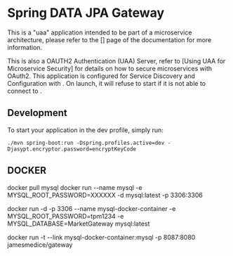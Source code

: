 # Spring DATA JPA Gateway 

This is a "uaa" application intended to be part of a microservice architecture, please refer to the [] page of the documentation for more information.

This is also a OAUTH2 Authentication (UAA) Server, refer to [Using UAA for Microservice Security] for details on how to secure microservices with OAuth2.
This application is configured for Service Discovery and Configuration with . On launch, it will refuse to start if it is not able to connect to .

## Development

To start your application in the dev profile, simply run:

    ./mvn spring-boot:run -Dspring.profiles.active=dev -Djasypt.encryptor.password=encryptKeyCode

 
## DOCKER

docker pull mysql
docker run --name mysql -e MYSQL_ROOT_PASSWORD=XXXXXX -d mysql:latest -p 3306:3306


docker run -d -p 3306 --name mysql-docker-container -e MYSQL_ROOT_PASSWORD=tpm1234 -e MYSQL_DATABASE=MarketGateway mysql:latest

docker run -t  --link mysql-docker-container:mysql -p 8087:8080 jamesmedice/gateway